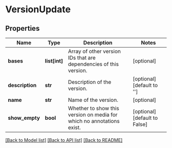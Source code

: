 # VersionUpdate

## Properties
Name | Type | Description | Notes
------------ | ------------- | ------------- | -------------
**bases** | **list[int]** | Array of other version IDs that are dependencies of this version. | [optional] 
**description** | **str** | Description of the version. | [optional] [default to '']
**name** | **str** | Name of the version. | [optional] 
**show_empty** | **bool** | Whether to show this version on media for which no annotations exist. | [optional] [default to False]

[[Back to Model list]](../README.md#documentation-for-models) [[Back to API list]](../README.md#documentation-for-api-endpoints) [[Back to README]](../README.md)


